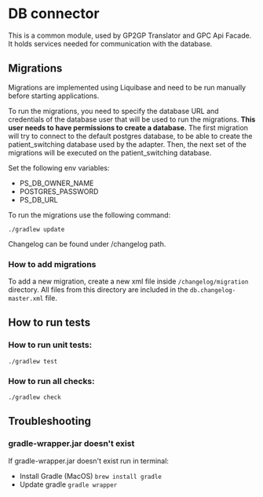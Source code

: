 # DB connector

This is a common module, used by GP2GP Translator and GPC Api Facade.
It holds services needed for communication with the database.

## Migrations
Migrations are implemented using Liquibase and need to be run manually before starting applications.

To run the migrations, you need to specify the database URL and credentials of the database user
that will be used to run the migrations. **This user needs to have permissions to create a database.**
The first migration will try to connect to the default postgres database, to be able to create
the patient_switching database used by the adapter. Then, the next set of the migrations
will be executed on the patient_switching database.

Set the following env variables:
- PS_DB_OWNER_NAME
- POSTGRES_PASSWORD
- PS_DB_URL

To run the migrations use the following command:
```shell script
./gradlew update
```
Changelog can be found under /changelog path.

### How to add migrations
To add a new migration, create a new xml file inside `/changelog/migration` directory.
All files from this directory are included in the `db.changelog-master.xml` file.

## How to run tests

### How to run unit tests:

```shell script
./gradlew test
```

### How to run all checks:

```shell script
./gradlew check
```

## Troubleshooting

### gradle-wrapper.jar doesn't exist

If gradle-wrapper.jar doesn't exist run in terminal:
* Install Gradle (MacOS) `brew install gradle`
* Update gradle `gradle wrapper`
